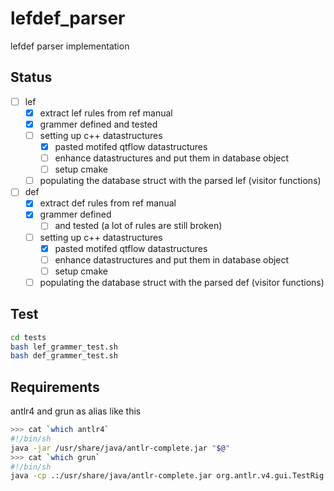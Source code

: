 # lefdef_parser

lefdef parser implementation

## Status

* [ ] lef
    * [x] extract lef rules from ref manual
    * [x] grammer defined and tested
    * [ ] setting up c++ datastructures
      * [x] pasted motifed qtflow datastructures
      * [ ] enhance datastructures and put them in database object
      * [ ] setup cmake
    * [ ] populating the database struct with the parsed lef (visitor functions)    
* [ ] def
    * [x] extract def rules from ref manual
    * [x] grammer defined
        * [ ] and tested (a lot of rules are still broken)
    * [ ] setting up c++ datastructures
      * [x] pasted motifed qtflow datastructures
      * [ ] enhance datastructures and put them in database object
      * [ ] setup cmake
    * [ ] populating the database struct with the parsed def (visitor functions)

## Test

```bash
cd tests
bash lef_grammer_test.sh
bash def_grammer_test.sh
```

## Requirements

antlr4 and grun as alias like this

```bash
>>> cat `which antlr4`
#!/bin/sh
java -jar /usr/share/java/antlr-complete.jar "$@"
>>> cat `which grun`
#!/bin/sh
java -cp .:/usr/share/java/antlr-complete.jar org.antlr.v4.gui.TestRig "$@"
```
